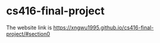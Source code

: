 # cs416-final-project
The website link is https://xngwu1995.github.io/cs416-final-project/#section0

